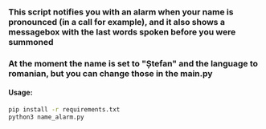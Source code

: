 ### This script notifies you with an alarm when your name is pronounced (in a call for example), and it also shows a messagebox with the last words spoken before you were summoned
### At the moment the name is set to "Ștefan" and the language to romanian, but you can change those in the main.py
#### Usage:

```bash
pip install -r requirements.txt 
python3 name_alarm.py
```
